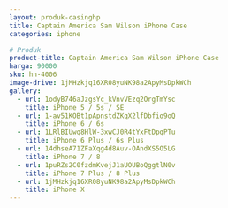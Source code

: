 ```yaml
---
layout: produk-casinghp
title: Captain America Sam Wilson iPhone Case
categories: iphone

# Produk
product-title: Captain America Sam Wilson iPhone Case
harga: 90000
sku: hn-4006
image-drive: 1jMHzkjq16XR08yuNK98a2ApyMsDpkWCh
gallery:
  - url: 1odyB746aJzgsYc_kVnvVEzq2OrgTmYsc
    title: iPhone 5 / 5s / SE
  - url: 1-av51KOBt1pApnstdZKqX2lfDbfio9oQ
    title: iPhone 6 / 6s
  - url: 1LRlBIUwq8HlW-3xwCJ0R4tYxFtDpqPTu
    title: iPhone 6 Plus / 6s Plus
  - url: 14dhseA71ZFaXqg4d8Auv-OAndXS5O5LG
    title: iPhone 7 / 8
  - url: 1puRZs2C0fzdmKvejJ1aUOUBoQggtlN0v
    title: iPhone 7 Plus / 8 Plus
  - url: 1jMHzkjq16XR08yuNK98a2ApyMsDpkWCh
    title: iPhone X
---
```

